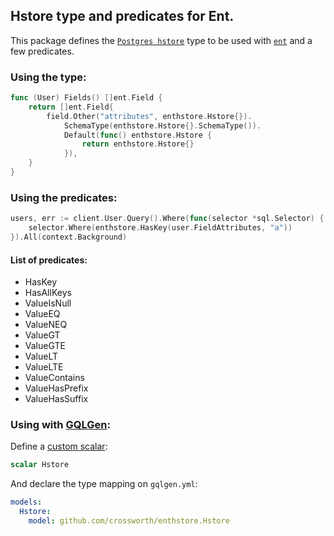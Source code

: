 ## Hstore type and predicates for Ent.

This package defines the [`Postgres hstore`](https://www.postgresql.org/docs/9/hstore.html) type
to be used with [`ent`](https://github.com/ent/ent) and a few predicates.

### Using the type:
```go
func (User) Fields() []ent.Field {
	return []ent.Field{
		field.Other("attributes", enthstore.Hstore{}).
			SchemaType(enthstore.Hstore{}.SchemaType()).
			Default(func() enthstore.Hstore {
				return enthstore.Hstore{}
			}),
	}
}
```

### Using the predicates:
```go
users, err := client.User.Query().Where(func(selector *sql.Selector) {
    selector.Where(enthstore.HasKey(user.FieldAttributes, "a"))
}).All(context.Background)
```

#### List of predicates:
- HasKey
- HasAllKeys
- ValueIsNull
- ValueEQ
- ValueNEQ
- ValueGT
- ValueGTE
- ValueLT
- ValueLTE
- ValueContains
- ValueHasPrefix
- ValueHasSuffix

### Using with [GQLGen](https://github.com/99designs/gqlgen):

Define a [custom scalar](https://gqlgen.com/reference/scalars/):
```graphql
scalar Hstore
```

And declare the type mapping on `gqlgen.yml`:

```yaml
models:
  Hstore:
    model: github.com/crossworth/enthstore.Hstore
```